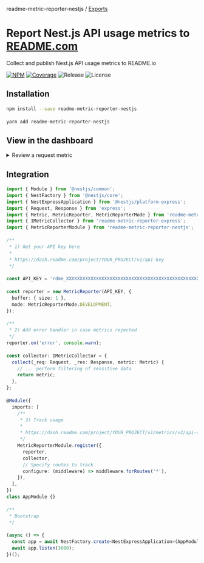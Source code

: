 readme-metric-reporter-nestjs / [Exports](modules.md)

# Report Nest.js API usage metrics to [README.com](https://docs.readme.com/docs/api-metrics-in-readme)

Collect and publish Nest.js API usage metrics to README.io

[![NPM](https://badgen.net/npm/v/readme-metric-reporter-nestjs)](https://www.npmjs.com/readme-metric-reporter-nestjs)
[![Coverage](https://codecov.io/gh/igrek8/readme-metric-reporter-nestjs/branch/main/graph/badge.svg)](https://codecov.io/gh/igrek8/readme-metric-reporter-nestjs)
![Release](https://badgen.net/github/checks/igrek8/readme-metric-reporter-nestjs)
![License](https://badgen.net/github/license/igrek8/readme-metric-reporter-nestjs)

## Installation

```bash
npm install --save readme-metric-reporter-nestjs

yarn add readme-metric-reporter-nestjs
```

## View in the dashboard

<details>
  <summary>Review a request metric</summary>
  <img alt="dashboard" src="./media/readme-view-api-log.png" />
</details>

## Integration

```ts
import { Module } from '@nestjs/common';
import { NestFactory } from '@nestjs/core';
import { NestExpressApplication } from '@nestjs/platform-express';
import { Request, Response } from 'express';
import { Metric, MetricReporter, MetricReporterMode } from 'readme-metric-reporter';
import { IMetricCollector } from 'readme-metric-reporter-express';
import { MetricReporterModule } from 'readme-metric-reporter-nestjs';

/**
 * 1) Get your API key here
 *
 * https://dash.readme.com/project/YOUR_PROJECT/v1/api-key
 */

const API_KEY = 'rdme_XXXXXXXXXXXXXXXXXXXXXXXXXXXXXXXXXXXXXXXXXXXXXXXXXXXXXXXXXXXXXXXXXXXXXX';

const reporter = new MetricReporter(API_KEY, {
  buffer: { size: 1 },
  mode: MetricReporterMode.DEVELOPMENT,
});

/**
 * 2) Add error handler in case metrics rejected
 */
reporter.on('error', console.warn);

const collector: IMetricCollector = {
  collect(_req: Request, _res: Response, metric: Metric) {
    // ... perform filtering of sensitive data
    return metric;
  },
};

@Module({
  imports: [
    /**
     * 3) Track usage
     *
     * https://dash.readme.com/project/YOUR_PROJECT/v1/metrics/v2/api-calls
     */
    MetricReporterModule.register({
      reporter,
      collector,
      // Specify routes to track
      configure: (middleware) => middleware.forRoutes('*'),
    }),
  ],
})
class AppModule {}

/**
 * Bootstrap
 */

(async () => {
  const app = await NestFactory.create<NestExpressApplication>(AppModule);
  await app.listen(3000);
})();
```

